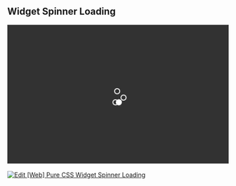 ## Widget Spinner Loading

![Edit [Web] Pure CSS Widget Spinner Loading](../gifs/widget-spinner-loading.gif)

[![Edit [Web] Pure CSS Widget Spinner Loading](https://codesandbox.io/static/img/play-codesandbox.svg)](https://codesandbox.io/s/q800rqv0yj)
